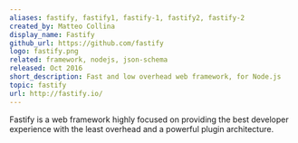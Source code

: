 ```yaml
---
aliases: fastify, fastify1, fastify-1, fastify2, fastify-2
created_by: Matteo Collina
display_name: Fastify
github_url: https://github.com/fastify
logo: fastify.png
related: framework, nodejs, json-schema
released: Oct 2016
short_description: Fast and low overhead web framework, for Node.js
topic: fastify
url: http://fastify.io/
---
```

Fastify is a web framework highly focused on providing the best developer experience with the least overhead and a powerful plugin architecture.
